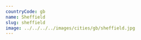 ```yaml
---
countryCode: gb
name: Sheffield
slug: sheffield
image: ../../../../images/cities/gb/sheffield.jpg
---
```

